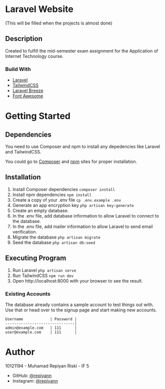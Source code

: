 # Laravel Website

(This will be filled when the projects is almost done)

## Description

Created to fulfill the mid-semester exam assignment for the Application of Internet Technology course.

### Build With

* [Laravel](https://laravel.com/)
* [TailwindCSS](https://tailwindcss.com/)
* [Laravel Breeze](https://laravel.com/docs/10.x/starter-kits)
* [Font Awesome](https://fontawesome.com/)
  
# Getting Started

## Dependencies

You need to use Composer and npm to install any depedencies like Laravel and TailwindCSS.

You could go to [Composer](https://getcomposer.org/) and [npm](https://www.npmjs.com/) sites for proper installation.

## Installation

1. Install Composer dependencies `composer install`
2. Install npm dependencies `npm install`
3. Create a copy of your .env file `cp .env.example .env`
4. Generate an app encryption key `php artisan key:generate`
5. Create an empty database.
6. In the .env file, add database information to allow Laravel to connect to the database.
7. In the .env file, add mailer information to allow Laravel to send email verification.
8. Migrate the database `php artisan migrate`
9. Seed the database `php artisan db:seed`

## Executing Program

1. Run Laravel `php artisan serve`
2. Run TailwindCSS `npm run dev`
3. Open http://localhost:8000 with your browser to see the result.

### Existing Accounts

The database already contains a sample account to test things out with. Use that or head over to the signup page and start making new accounts.

```
Username            | Password |
-------------------------------|
admin@example.com   | 111      |
user@example.com    | 111      |
```

# Author

10121194 - Muhamad Repiyan Riski - IF 5
* GitHub: [@repiyann](https://github.com/repiyann)
* Instagram: [@repiyann](https://instagram.com/repiyann)
